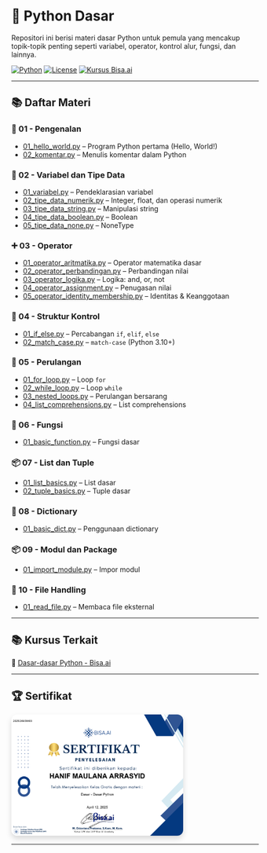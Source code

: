 # 🐍 Python Dasar

Repositori ini berisi materi dasar Python untuk pemula yang mencakup topik-topik penting seperti variabel, operator, kontrol alur, fungsi, dan lainnya.

[![Python](https://img.shields.io/badge/Made%20with-Python-blue?logo=python)](https://www.python.org/)
[![License](https://img.shields.io/badge/license-MIT-green.svg)](LICENSE)
[![Kursus Bisa.ai](https://img.shields.io/badge/Kursus-Bisa.ai-blueviolet)](https://bisa.ai/my_course/detail/1/128335)

---

## 📚 Daftar Materi

### 📌 01 - Pengenalan
- [01_hello_world.py](materi/01_hello_world.py) – Program Python pertama (Hello, World!)
- [02_komentar.py](materi/02_komentar.py) – Menulis komentar dalam Python

### 🧮 02 - Variabel dan Tipe Data
- [01_variabel.py](materi/01_variabel.py) – Pendeklarasian variabel
- [02_tipe_data_numerik.py](materi/02_tipe_data_numerik.py) – Integer, float, dan operasi numerik
- [03_tipe_data_string.py](materi/03_tipe_data_string.py) – Manipulasi string
- [04_tipe_data_boolean.py](materi/04_tipe_data_boolean.py) – Boolean
- [05_tipe_data_none.py](materi/05_tipe_data_none.py) – NoneType

### ➕ 03 - Operator
- [01_operator_aritmatika.py](materi/01_operator_aritmatika.py) – Operator matematika dasar
- [02_operator_perbandingan.py](materi/02_operator_perbandingan.py) – Perbandingan nilai
- [03_operator_logika.py](materi/03_operator_logika.py) – Logika: and, or, not
- [04_operator_assignment.py](materi/04_operator_assignment.py) – Penugasan nilai
- [05_operator_identity_membership.py](materi/05_operator_identity_membership.py) – Identitas & Keanggotaan

### 🔁 04 - Struktur Kontrol
- [01_if_else.py](materi/01_if_else.py) – Percabangan `if`, `elif`, `else`
- [02_match_case.py](materi/02_match_case.py) – `match-case` (Python 3.10+)

### 🔂 05 - Perulangan
- [01_for_loop.py](materi/01_for_loop.py) – Loop `for`
- [02_while_loop.py](materi/02_while_loop.py) – Loop `while`
- [03_nested_loops.py](materi/03_nested_loops.py) – Perulangan bersarang
- [04_list_comprehensions.py](materi/04_list_comprehensions.py) – List comprehensions

### 🧠 06 - Fungsi
- [01_basic_function.py](materi/01_basic_function.py) – Fungsi dasar

### 📦 07 - List dan Tuple
- [01_list_basics.py](materi/01_list_basics.py) – List dasar
- [02_tuple_basics.py](materi/02_tuple_basics.py) – Tuple dasar

### 📘 08 - Dictionary
- [01_basic_dict.py](materi/01_basic_dict.py) – Penggunaan dictionary

### 📦 09 - Modul dan Package
- [01_import_module.py](materi/01_import_module.py) – Impor modul

### 📁 10 - File Handling
- [01_read_file.py](materi/01_read_file.py) – Membaca file eksternal

---

## 📚 Kursus Terkait
📌 [Dasar-dasar Python - Bisa.ai](https://bisa.ai/my_course/detail/1/128335)

---

## 🏆 Sertifikat

<a href="Sertifikat/249_HANIF_MAULANA_ARRASYID.png" target="_blank">
  <img src="Sertifikat/249_HANIF_MAULANA_ARRASYID.png" alt="Sertifikat Dasar Python - Hanif Maulana Arrasyid" width="350" style="border-radius: 12px; box-shadow: 0 6px 12px rgba(0,0,0,0.15); transition: transform 0.3s ease;" onmouseover="this.style.transform='scale(1.02)'" onmouseout="this.style.transform='scale(1)'" />
</a>

---

